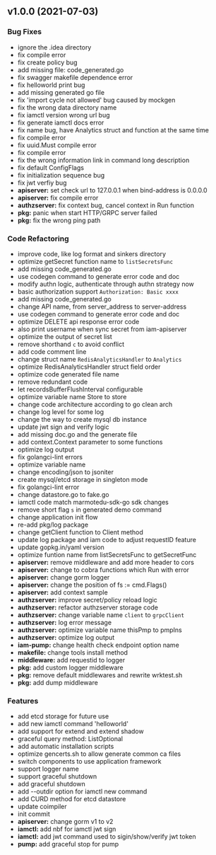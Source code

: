 
<a name="v1.0.0"></a>
## v1.0.0 (2021-07-03)

### Bug Fixes

* ignore the .idea directory
* fix compile error
* fix create policy bug
* add missing file: code_generated.go
* fix swagger makefile dependence error
* fix helloworld print bug
* add missing generated go file
* fix 'import cycle not allowed' bug caused by mockgen
* fix the wrong data directory name
* fix iamctl version wrong url bug
* fix generate iamctl docs error
* fix name bug, have Analytics struct and function at the same time
* fix compile error
* fix uuid.Must compile error
* fix compile error
* fix the wrong information link in command long description
* fix default ConfigFlags
* fix initialization sequence bug
* fix jwt verfiy bug
* **apiserver:** set check url to 127.0.0.1 when bind-address is 0.0.0.0
* **apiserver:** fix compile error
* **authzserver:** fix context bug, cancel context in Run function
* **pkg:** panic when start HTTP/GRPC server failed
* **pkg:** fix the wrong ping path

### Code Refactoring

* improve code, like log format and sinkers directory
* optimize getSecret function name to `listSecretsFunc`
* add missing code_generated.go
* use codegen command to generate error code and doc
* modify authn logic, authenticate through authn strategy now
* basic authorization support `Authorization: Basic xxxx`
* add missing code_generated.go
* change API name, from server_address to server-address
* use codegen command to generate error code and doc
* optimize DELETE api response error code
* also print username when sync secret from iam-apiserver
* optimize the output of secret list
* remove shorthand `c` to avoid conflict
* add code comment line
* change struct name `RedisAnalyticsHandler` to `Analytics`
* optimize RedisAnalyticsHandler struct field order
* optimize code generated file name
* remove redundant code
* let recordsBufferFlushInterval configurable
* optimize variable name Store to store
* change code architecture according to go  clean arch
* change log level for some log
* change the way to create mysql db instance
* update jwt sign and verify logic
* add missing doc.go and the generate file
* add context.Context parameter to some functions
* optimize log output
* fix golangci-lint errors
* optimize variable name
* change encoding/json to jsoniter
* create mysql/etcd storage in singleton mode
* fix golangci-lint error
* change datastore.go to fake.go
* iamctl code match marmotedu-sdk-go sdk changes
* remove short flag `s` in generated demo command
* change application init flow
* re-add pkg/log package
* change getClient function to Client method
* update log package and iam code to adjust requestID feature
* update gopkg.in/yaml version
* optimize funtion name from listSecretsFunc to getSecretFunc
* **apiserver:** remove middleware and add more header to cors
* **apiserver:** change to cobra functions which Run with error
* **apiserver:** change gorm logger
* **apiserver:** change the position of fs := cmd.Flags()
* **apiserver:** add context sample
* **authzserver:** improve secret/policy reload logic
* **authzserver:** refactor authzserver storage code
* **authzserver:** change variable name `client` to `grpcClient`
* **authzserver:** log error message
* **authzserver:** optimize variable name thisPmp to pmpIns
* **authzserver:** optimize log output
* **iam-pump:** change health check endpoint option name
* **makefile:** change tools install method
* **middleware:** add requestid to logger
* **pkg:** add custom logger middleware
* **pkg:** remove default middlewares and rewrite wrktest.sh
* **pkg:** add dump middleware

### Features

* add etcd storage for future use
* add new iamctl command 'helloworld'
* add support for extend and extend shadow
* graceful query method: ListOptional
* add automatic installation scripts
* optimize gencerts.sh to allow generate common ca files
* switch components to use application framework
* support logger name
* support graceful shutdown
* add graceful shutdown
* add --outdir option for iamctl new command
* add CURD method for etcd datastore
* update coimpiler
* init commit
* **apiserver:** change gorm v1 to v2
* **iamctl:** add nbf for iamctl jwt sign
* **iamctl:** add jwt command used to sigin/show/verify jwt token
* **pump:** add graceful stop for pump

